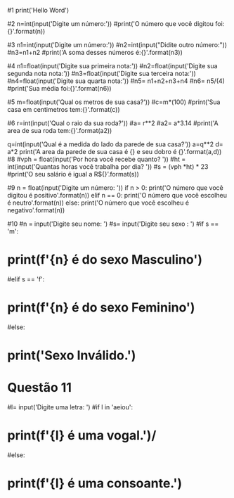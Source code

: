 #1 print('Hello Word')

#2 n=int(input('Digite um número:'))
#print('O número que você digitou foi:{}'.format(n))

#3 n1=int(input('Digite um número:'))
#n2=int(input("Didite outro número:"))
#n3=n1+n2
#print('A soma desses números é:{}'.format(n3))

#4 n1=float(input('Digite sua primeira nota:'))
#n2=float(input('Digite sua segunda nota nota:'))
#n3=float(input('Digite sua terceira nota:'))
#n4=float(input('Digite sua quarta nota:'))
#n5= n1+n2+n3+n4
#n6= n5/(4)
#print('Sua média foi:{}'.format(n6))

#5 m=float(input('Qual os metros de sua casa?'))
#c=m*(100)
#print('Sua casa em centimetros tem:{}'.format(c))

#6 r=int(input('Qual o raio da sua  roda?'))
#a= r**2
#a2= a*3.14
#print('A area de sua roda tem:{}'.format(a2))

q=int(input('Qual é a medida do lado da parede de sua casa?'))
a=q**2
d= a*2
print('A area da parede de sua casa é {} e seu dobro é {}'.format(a,d))
#8
#vph = float(input('Por hora você recebe quanto? '))
#ht = int(input('Quantas horas você trabalha por dia? '))
#s = (vph *ht) * 23
#print(‘O seu salário é igual a R${}’.format(s))

#9
n = float(input('Digite um número: '))
 if n > 0:
 print('O número que você digitou é positivo'.format(n))
 elif n == 0:
 print('O número que você escolheu é neutro'.format(n))
 else:
print('O número que você escolheu é negativo'.format(n))

#10
#n = input('Digite seu nome: ')
#s= input('Digite seu sexo : ')
#if s == 'm':
#    print(f'{n} é do sexo Masculino')
#elif s == 'f':
#    print(f'{n} é do sexo Feminino')
#else:

#    print('Sexo Inválido.')

# Questão 11
#l= input('Digite uma letra: ')
#if l in 'aeiou':
#    print(f'{l} é uma vogal.')/
#else:
#    print(f'{l} é uma consoante.')

